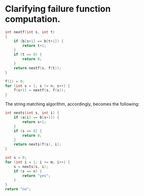 # Clarifying failure function computation.

```C
int nextf(int s, int t) 
{
	if (b[s+1] == b[t+1]) {
		return t+1;
	}
	if (t == 0) {
		return 0;
	}
	return nextf(s, f(t));
}

f(1) = 0;
for (int s = 1; s != n; s++) {
	f(s+1) = nextf(s, f(s));
}
```

The string matching algorithm, accordingly, becomes the following:

```C
int nexts(int s, int i) {
	if (a[i] == b[s+1]) {
		return s+1;
	}
	if (s == 0) {
		return 0;
	}
	return nexts(f(s), i);
}

int s = 0;
for (int i = 1; i <= m; i++) {
	s = nexts(s, i);
	if (s == n) {
		return "yes";
	}
}
return "no";
```
